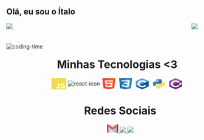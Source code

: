 ## Olá, eu sou o Ítalo

<div>
  
  <img  height="180em" src="https://github-readme-stats.vercel.app/api?username=Ital023&theme=darcula&show_icons=true"/>
  <img align="right" height="180em" src="https://github-readme-stats.vercel.app/api/top-langs/?username=Ital023&layout=compact&langs_count=16&theme=darcula"/>
</div>
<br>

<div  align="center"> 
  <div style="display: inline_block"><br>
    <img align="left" height="250" alt="coding-time" src="code.gif">
    <h1 align="center">Minhas Tecnologias <3</h1>
    <img align="center" height="30" width="40" alt="js-icon"  src="https://raw.githubusercontent.com/devicons/devicon/master/icons/javascript/javascript-plain.svg">
    <img align="center" height="30" width="40" alt="react-icon" src="https://cdn.jsdelivr.net/gh/devicons/devicon/icons/java/java-plain-wordmark.svg">
    <img align="center" height="30" width="40" alt="html-icon" src="https://raw.githubusercontent.com/devicons/devicon/master/icons/html5/html5-original.svg">
    <img align="center" height="30" width="40" alt="css-icon" src="https://raw.githubusercontent.com/devicons/devicon/master/icons/css3/css3-original.svg">
    <img align="center" height="30" width="40" alt="c-icon" src="https://raw.githubusercontent.com/devicons/devicon/master/icons/c/c-original.svg">
    <img align="center" height="30" width="40" src="https://raw.githubusercontent.com/devicons/devicon/master/icons/python/python-original.svg">
    <img align="center" height="30" width="40" src="https://raw.githubusercontent.com/devicons/devicon/master/icons/csharp/csharp-original.svg">
   </div>
    
  
  <h1 align="center">Redes Sociais</h1>
    <a href = "mailto: contadoitalo911@gmail.com">
      <img width="30" src="gmail.svg">
    </a>
    <a href = "https://www.linkedin.com/in/italomirandafont/">
      <img width="30" src="https://cdn.jsdelivr.net/gh/devicons/devicon/icons/linkedin/linkedin-original.svg">
    </a>
    <a href = "https://ital023.github.io/ItaloPortfolio/">
      <img width="35" src="https://cdn.jsdelivr.net/gh/devicons/devicon/icons/polygon/polygon-original.svg">
    </a>
</div>
  
